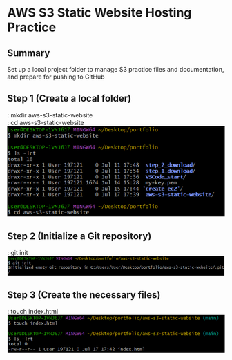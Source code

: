 # AWS S3 Static Website Hosting Practice

## Summary
Set up a lcoal project folder to manage S3 practice files and documentation, and prepare for pushing to GitHub

## Step 1 (Create a local folder)
: mkdir aws-s3-static-website  
: cd aws-s3-static-website   
![S3 step1](https://raw.githubusercontent.com/test-cyr/infra-portfolio/main/images/setup_s3_step_1.PNG)

## Step 2 (Initialize a Git repository)
: git init   
![S3 step2](https://raw.githubusercontent.com/test-cyr/infra-portfolio/main/images/setup_s3_step_2.PNG)

## Step 3 (Create the necessary files)
: touch index.html   
![S3 step3](https://raw.githubusercontent.com/test-cyr/infra-portfolio/main/images/setup_s3_step_3.PNG)

